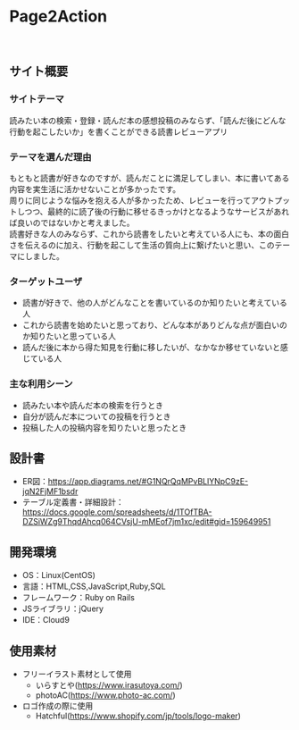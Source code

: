 # Page2Action
​
## サイト概要
### サイトテーマ
読みたい本の検索・登録・読んだ本の感想投稿のみならず、「読んだ後にどんな行動を起こしたいか」を書くことができる読書レビューアプリ
​
### テーマを選んだ理由
もともと読書が好きなのですが、読んだことに満足してしまい、本に書いてある内容を実生活に活かせないことが多かったです。</br>
周りに同じような悩みを抱える人が多かったため、レビューを行ってアウトプットしつつ、最終的に読了後の行動に移せるきっかけとなるようなサービスがあれば良いのではないかと考えました。</br>
読書好きな人のみならず、これから読書をしたいと考えている人にも、本の面白さを伝えるのに加え、行動を起こして生活の質向上に繋げたいと思い、このテーマにしました。
​
### ターゲットユーザ
- 読書が好きで、他の人がどんなことを書いているのか知りたいと考えている人
- これから読書を始めたいと思っており、どんな本がありどんな点が面白いのか知りたいと思っている人
- 読んだ後に本から得た知見を行動に移したいが、なかなか移せていないと感じている人
​
### 主な利用シーン
- 読みたい本や読んだ本の検索を行うとき
- 自分が読んだ本についての投稿を行うとき
- 投稿した人の投稿内容を知りたいと思ったとき
​
## 設計書
- ER図：https://app.diagrams.net/#G1NQrQqMPvBLlYNpC9zE-jqN2FjMF1bsdr
- テーブル定義書・詳細設計：https://docs.google.com/spreadsheets/d/1TOfTBA-DZSiWZg9ThqdAhcq064CVsjU-mMEof7jm1xc/edit#gid=159649951
​
## 開発環境
- OS：Linux(CentOS)
- 言語：HTML,CSS,JavaScript,Ruby,SQL
- フレームワーク：Ruby on Rails
- JSライブラリ：jQuery
- IDE：Cloud9

## 使用素材
- フリーイラスト素材として使用
  - いらすとや(https://www.irasutoya.com/)
  - photoAC(https://www.photo-ac.com/)
- ロゴ作成の際に使用
  - Hatchful(https://www.shopify.com/jp/tools/logo-maker)